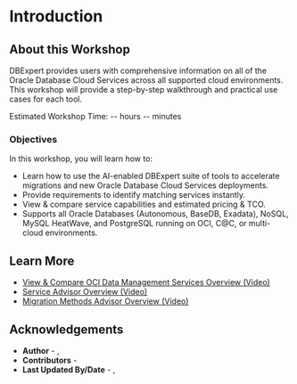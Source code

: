 # Introduction

## About this Workshop

DBExpert provides users with comprehensive information on all of the Oracle Database Cloud Services across all supported cloud environments. This workshop will provide a step-by-step walkthrough and practical use cases for each tool.

Estimated Workshop Time: -- hours -- minutes 

### **Objectives**

In this workshop, you will learn how to:
* Learn how to use the AI-enabled DBExpert suite of tools to accelerate migrations and new Oracle Database Cloud Services deployments.
* Provide requirements to identify matching services instantly.
* View & compare service capabilities and estimated pricing & TCO. 
* Supports all Oracle Databases (Autonomous, BaseDB, Exadata), NoSQL, MySQL HeatWave, and PostgreSQL running on OCI, C@C, or multi-cloud environments.


## Learn More

* [View & Compare OCI Data Management Services Overview (Video)](https://videohub.oracle.com/media/1_5a9man1g "View & Compare OCI Data Management Services Overview (Video)")
* [Service Advisor Overview (Video)](https://videohub.oracle.com/media/1_0klpfez6 "Service Advisor Overview (Video)")
* [Migration Methods Advisor Overview (Video)](https://videohub.oracle.com/media/1_xko1jfib "Migration Methods Advisor Overview (Video)")

## Acknowledgements
* **Author** - [](var:author_names), [](var:group_name)
* **Contributors** -  [](var:contributors_names)
* **Last Updated By/Date** - [](var:author_names), [](var:last_updated)
